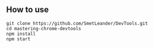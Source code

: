 ## How to use

```
git clone https://github.com/SmetLeander/DevTools.git
cd mastering-chrome-devtools
npm install
npm start
```
